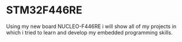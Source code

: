 # STM32F446RE
Using my new board NUCLEO-F446RE i will show all of my projects in which i tried to learn and develop my embedded programming skills. 
